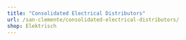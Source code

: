 ```yaml
---
title: "Consolidated Electrical Distributors"
url: /san-clemente/consolidated-electrical-distributors/
shop: Elektrisch
---
```


